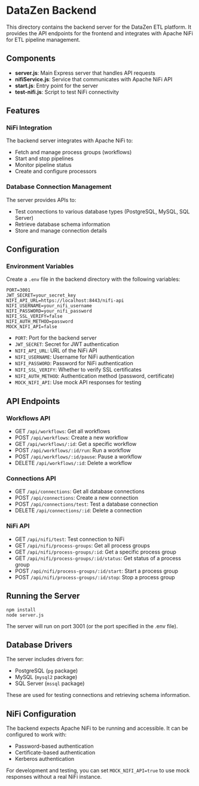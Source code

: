 # DataZen Backend

This directory contains the backend server for the DataZen ETL platform. It provides the API endpoints for the frontend and integrates with Apache NiFi for ETL pipeline management.

## Components

- **server.js**: Main Express server that handles API requests
- **nifiService.js**: Service that communicates with Apache NiFi API
- **start.js**: Entry point for the server
- **test-nifi.js**: Script to test NiFi connectivity

## Features

### NiFi Integration

The backend server integrates with Apache NiFi to:
- Fetch and manage process groups (workflows)
- Start and stop pipelines
- Monitor pipeline status
- Create and configure processors

### Database Connection Management

The server provides APIs to:
- Test connections to various database types (PostgreSQL, MySQL, SQL Server)
- Retrieve database schema information
- Store and manage connection details

## Configuration

### Environment Variables

Create a `.env` file in the backend directory with the following variables:

```
PORT=3001
JWT_SECRET=your_secret_key
NIFI_API_URL=https://localhost:8443/nifi-api
NIFI_USERNAME=your_nifi_username
NIFI_PASSWORD=your_nifi_password
NIFI_SSL_VERIFY=false
NIFI_AUTH_METHOD=password
MOCK_NIFI_API=false
```

- `PORT`: Port for the backend server
- `JWT_SECRET`: Secret for JWT authentication
- `NIFI_API_URL`: URL of the NiFi API
- `NIFI_USERNAME`: Username for NiFi authentication
- `NIFI_PASSWORD`: Password for NiFi authentication
- `NIFI_SSL_VERIFY`: Whether to verify SSL certificates
- `NIFI_AUTH_METHOD`: Authentication method (password, certificate)
- `MOCK_NIFI_API`: Use mock API responses for testing

## API Endpoints

### Workflows API
- GET `/api/workflows`: Get all workflows
- POST `/api/workflows`: Create a new workflow
- GET `/api/workflows/:id`: Get a specific workflow
- POST `/api/workflows/:id/run`: Run a workflow
- POST `/api/workflows/:id/pause`: Pause a workflow
- DELETE `/api/workflows/:id`: Delete a workflow

### Connections API
- GET `/api/connections`: Get all database connections
- POST `/api/connections`: Create a new connection
- POST `/api/connections/test`: Test a database connection
- DELETE `/api/connections/:id`: Delete a connection

### NiFi API
- GET `/api/nifi/test`: Test connection to NiFi
- GET `/api/nifi/process-groups`: Get all process groups
- GET `/api/nifi/process-groups/:id`: Get a specific process group
- GET `/api/nifi/process-groups/:id/status`: Get status of a process group
- POST `/api/nifi/process-groups/:id/start`: Start a process group
- POST `/api/nifi/process-groups/:id/stop`: Stop a process group

## Running the Server

```
npm install
node server.js
```

The server will run on port 3001 (or the port specified in the .env file).

## Database Drivers

The server includes drivers for:
- PostgreSQL (`pg` package)
- MySQL (`mysql2` package)
- SQL Server (`mssql` package)

These are used for testing connections and retrieving schema information.

## NiFi Configuration

The backend expects Apache NiFi to be running and accessible. It can be configured to work with:
- Password-based authentication
- Certificate-based authentication
- Kerberos authentication

For development and testing, you can set `MOCK_NIFI_API=true` to use mock responses without a real NiFi instance. 